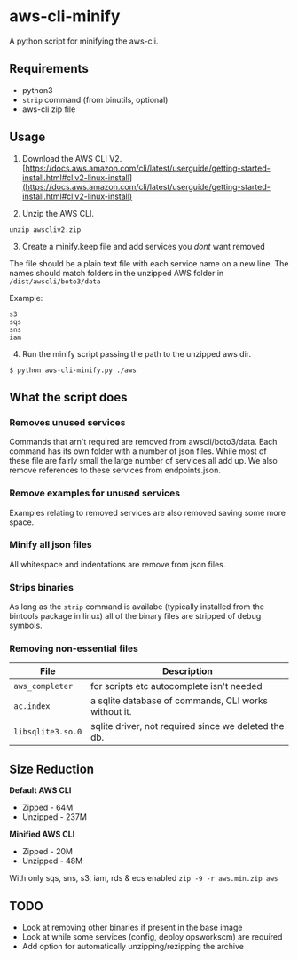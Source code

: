 # aws-cli-minify
A python script for minifying the aws-cli.

## Requirements
- python3
- `strip` command (from binutils, optional)
- aws-cli zip file

## Usage

1. Download the AWS CLI V2.
[https://docs.aws.amazon.com/cli/latest/userguide/getting-started-install.html#cliv2-linux-install](https://docs.aws.amazon.com/cli/latest/userguide/getting-started-install.html#cliv2-linux-install)

2. Unzip the AWS CLI.

```
unzip awscliv2.zip
```

3. Create a minify.keep file and add services you *dont* want removed

The file should be a plain text file with each service name on a new line.
The names should match folders in the unzipped AWS folder in `/dist/awscli/boto3/data`

Example:
```
s3
sqs
sns
iam
```

4. Run the minify script passing the path to the unzipped aws dir.

```
$ python aws-cli-minify.py ./aws
```

## What the script does

### Removes unused services
Commands that arn't required are removed from awscli/boto3/data. Each command has its own folder with a number of json files. 
While most of these file are fairly small the large number of services all add up.
We also remove references to these services from endpoints.json.

### Remove examples for unused services
Examples relating to removed services are also removed saving some more space.

### Minify all json files
All whitespace and indentations are remove from json files.

### Strips binaries
As long as the `strip` command is availabe (typically installed from the bintools package in linux) all of the binary files are stripped of debug symbols.

### Removing non-essential files

| File              | Description                                            |
| ----------------- | ------------------------------------------------------ |
| `aws_completer`   | for scripts etc autocomplete isn't needed              |
| `ac.index`        | a sqlite database of commands, CLI works without it.   |
| `libsqlite3.so.0` | sqlite driver, not required since we deleted the db.   |

## Size Reduction

**Default AWS CLI**
- Zipped  - 64M
- Unzipped - 237M

**Minified AWS CLI** 
- Zipped - 20M 
- Unzipped - 48M

With only sqs, sns, s3, iam, rds & ecs enabled `zip -9 -r aws.min.zip aws`



## TODO
- Look at removing other binaries if present in the base image
- Look at while some services (config, deploy opsworkscm) are required
- Add option for automatically unzipping/rezipping the archive
